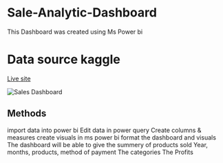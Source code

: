 # Sale-Analytic-Dashboard
This Dashboard was created using Ms Power bi 
# Data source kaggle

[Live site](https://www.novypro.com/project/sales-13)

 ![Sales Dashboard](https://i.ibb.co/4mqCBX5/SALES-DASHBOARD.jpg)
## Methods
import data into power bi
Edit data in power query
Create columns & measures
create visuals in ms power bi
format the dashboard and visuals
The dashboard will be able to give the summery of products sold Year, months, products, method of payment
The categories 
The Profits
